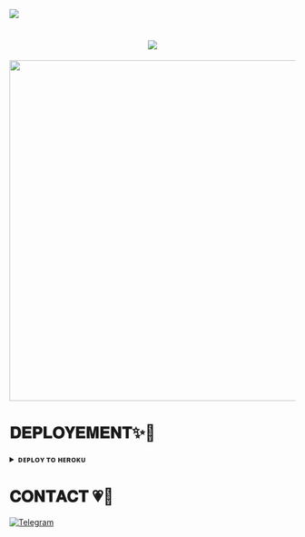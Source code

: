 <img src="https://readme-typing-svg.herokuapp.com?color=00BFFF&width=620&lines=✨+🦋+𝐇𝐄𝐘+𝐓𝐇𝐄𝐑𝐄+𝐓𝐇𝐈𝐒+𝐈𝐒+𝐍𝐎𝐁𝐈𝐓𝐀+𝐑𝐄𝐏𝐎+🖤+🥀"></b></h3>
</p>
<h1 align ="center"><img src="https://readme-typing-svg.herokuapp.com?color=00BFFF&width=350&lines=𝐍𝐎𝐁𝐈𝐓𝐀+𝐂𝐎𝐏𝐘𝐑𝐈𝐆𝐇𝐓+𝐏𝐑𝐎𝐓𝐄𝐂𝐓𝐎𝐑+𝐁𝐎𝐓"></b></h1>

<p align="center"><a href="t.me/ll_YOURR_NOBITA_ll"><img src="https://files.catbox.moe/7qyorb.jpg" width="600"></a></p>

# 𝐃𝐄𝐏𝐋𝐎𝐘𝐄𝐌𝐄𝐍𝐓✨🦋
<details>
<summary><b>ᴅᴇᴘʟᴏʏ ᴛᴏ ʜᴇʀᴏᴋᴜ</b></summary>
<br>
<p align="center"><a href="http://dashboard.heroku.com/new?template=https://github.com/abhaysinghchauhan001/COPYRIGHT-PROTECTOR"> <img src="https://img.shields.io/badge/Deploy%20On%20Heroku-pink?style=for-the-badge&logo=heroku" width="220" height="38.45"/></a></p>
</details>


# 𝐂𝐎𝐍𝐓𝐀𝐂𝐓 💗🥀
<a href="https://t.me/ll_YOURR_NOBITA_ll"><img title="Telegram" src="https://img.shields.io/badge/𝚴 𝐎 𝐁 𝚰 𝐓 𝚲-%23000000.svg?&style=for-the-badge&logo=telegram&logoColor=61DAFB"></a> 


